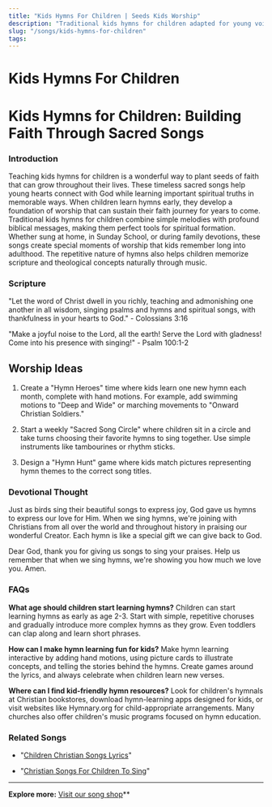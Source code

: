 ```yaml
---
title: "Kids Hymns For Children | Seeds Kids Worship"
description: "Traditional kids hymns for children adapted for young voices. Classic Christian music introducing children to timeless worship."
slug: "/songs/kids-hymns-for-children"
tags:
---
```


# Kids Hymns For Children

# Kids Hymns for Children: Building Faith Through Sacred Songs

### Introduction
Teaching kids hymns for children is a wonderful way to plant seeds of faith that can grow throughout their lives. These timeless sacred songs help young hearts connect with God while learning important spiritual truths in memorable ways. When children learn hymns early, they develop a foundation of worship that can sustain their faith journey for years to come. Traditional kids hymns for children combine simple melodies with profound biblical messages, making them perfect tools for spiritual formation. Whether sung at home, in Sunday School, or during family devotions, these songs create special moments of worship that kids remember long into adulthood. The repetitive nature of hymns also helps children memorize scripture and theological concepts naturally through music.

### Scripture
"Let the word of Christ dwell in you richly, teaching and admonishing one another in all wisdom, singing psalms and hymns and spiritual songs, with thankfulness in your hearts to God." - Colossians 3:16

"Make a joyful noise to the Lord, all the earth! Serve the Lord with gladness! Come into his presence with singing!" - Psalm 100:1-2

## Worship Ideas
1. Create a "Hymn Heroes" time where kids learn one new hymn each month, complete with hand motions. For example, add swimming motions to "Deep and Wide" or marching movements to "Onward Christian Soldiers."

2. Start a weekly "Sacred Song Circle" where children sit in a circle and take turns choosing their favorite hymns to sing together. Use simple instruments like tambourines or rhythm sticks.

3. Design a "Hymn Hunt" game where kids match pictures representing hymn themes to the correct song titles.

### Devotional Thought
Just as birds sing their beautiful songs to express joy, God gave us hymns to express our love for Him. When we sing hymns, we're joining with Christians from all over the world and throughout history in praising our wonderful Creator. Each hymn is like a special gift we can give back to God.

Dear God, thank you for giving us songs to sing your praises. Help us remember that when we sing hymns, we're showing you how much we love you. Amen.

### FAQs
**What age should children start learning hymns?**
Children can start learning hymns as early as age 2-3. Start with simple, repetitive choruses and gradually introduce more complex hymns as they grow. Even toddlers can clap along and learn short phrases.

**How can I make hymn learning fun for kids?**
Make hymn learning interactive by adding hand motions, using picture cards to illustrate concepts, and telling the stories behind the hymns. Create games around the lyrics, and always celebrate when children learn new verses.

**Where can I find kid-friendly hymn resources?**
Look for children's hymnals at Christian bookstores, download hymn-learning apps designed for kids, or visit websites like Hymnary.org for child-appropriate arrangements. Many churches also offer children's music programs focused on hymn education.

### Related Songs

- "[Children Christian Songs Lyrics](/songs/children-christian-songs-lyrics/)"

- "[Christian Songs For Children To Sing](/songs/christian-songs-for-children-to-sing/)"

---

**Explore more:** [Visit our song shop](https://seedskidsworship.com/shop)**

<!-- Schema Markup -->
<script type="application/ld+json">
{
  "@context": "https://schema.org",
  "@type": "MusicRecording",
  "name": "Kids Hymns For Children",
  "byArtist": {
    "@type": "MusicGroup",
    "name": "Seeds Kids Worship"
  },
  "isFamilyFriendly": true,
  "url": "https://seedskidsworship.com/songs/kids-hymns-for-children/"
}
</script>